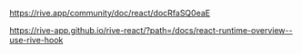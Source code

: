 https://rive.app/community/doc/react/docRfaSQ0eaE

https://rive-app.github.io/rive-react/?path=/docs/react-runtime-overview--use-rive-hook
